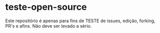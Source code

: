 # teste-open-source
Este repositório é apenas para fins de TESTE de issues, edição, forking, PR's e afins. Não deve ser levado a sério.
